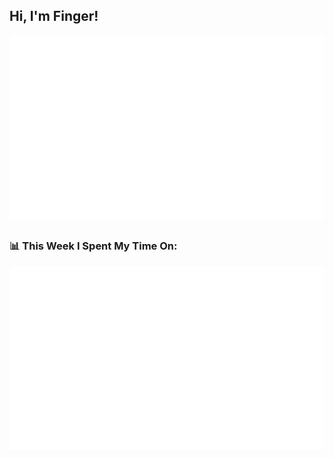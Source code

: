 <h2> Hi, I'm Finger!</h2>

<img align="right" src="https://raw.githubusercontent.com/spianmo/github-stats/master/generated/overview.svg#gh-light-mode-only">

<!-- <img align="right" height="160em" src="https://github-readme-stats-eight-theta.vercel.app/api/top-langs/?username=spianmo&layout=compact&langs_count=8&theme=algolia"/>	 -->
	
```go
package main

type Me struct {
	Name   string
	Job    string
	Code   string
	Skills string
}

func main() {
	me := &Me{
		Name:   "Finger",
		Job:    "Client-side Engineer",
		Code:   "Java, Kotlin, C#, Rust and C++ and Others",
		Skills: "Android, Security, Cross-platform client, NLP, CV, ASR ^o^",
	}
	_ = me
}
```


<h3>📊 This Week I Spent My Time On:</h3>
<img align='right' src="https://raw.githubusercontent.com/spianmo/github-stats/master/generated/languages.svg#gh-light-mode-only">

<!--START_SECTION:waka-->

```txt
Python                         6 hrs 24 mins   █████████████░░░░░░░░░░░░   52.07 %
Jupyter                        1 hr 59 mins    ████░░░░░░░░░░░░░░░░░░░░░   16.25 %
YAML                           1 hr 1 min      ██░░░░░░░░░░░░░░░░░░░░░░░   08.28 %
Kotlin                         58 mins         ██░░░░░░░░░░░░░░░░░░░░░░░   07.93 %
BashSupport Pro Shell Script   27 mins         █░░░░░░░░░░░░░░░░░░░░░░░░   03.78 %
```

<!--END_SECTION:waka-->
